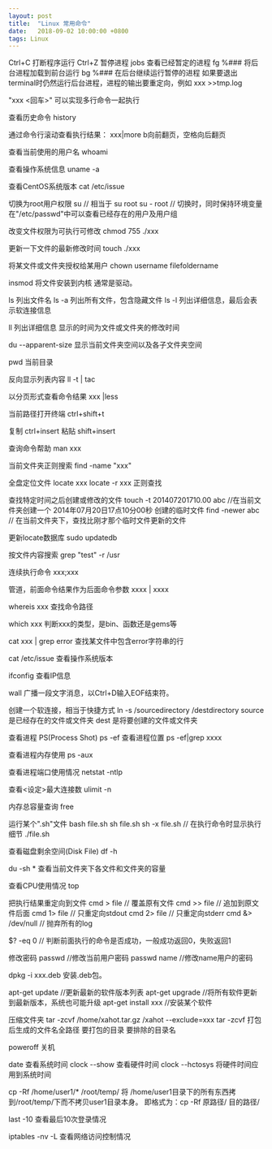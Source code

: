```yaml
---
layout: post
title:  "Linux 常用命令"
date:   2018-09-02 10:00:00 +0800
tags: Linux
---
```


Ctrl+C 打断程序运行
Ctrl+Z 暂停进程
jobs 查看已经暂定的进程
fg %### 将后台进程加载到前台运行
bg %### 在后台继续运行暂停的进程
如果要退出terminal时仍然运行后台进程，进程的输出要重定向，例如 xxx >>tmp.log

"xxx \<回车>"
可以实现多行命令一起执行

查看历史命令
history

通过命令行滚动查看执行结果：
xxx|more
b向前翻页，空格向后翻页

查看当前使用的用户名
whoami

查看操作系统信息
uname -a

查看CentOS系统版本
cat /etc/issue

切换为root用户权限
su	// 相当于 su root
su - root	// 切换时，同时保持环境变量
在"/etc/passwd"中可以查看已经存在的用户及用户组

改变文件权限为可执行可修改
chmod 755 ./xxx

更新一下文件的最新修改时间
touch ./xxx

将某文件或文件夹授权给某用户
chown username filefoldername

insmod
将文件安装到内核
通常是驱动。

ls 列出文件名
ls -a 列出所有文件，包含隐藏文件
ls -l 列出详细信息，最后会表示软连接信息

ll
列出详细信息
显示的时间为文件或文件夹的修改时间

du --apparent-size
显示当前文件夹空间以及各子文件夹空间

pwd
当前目录

反向显示列表内容
ll -t | tac

以分页形式查看命令结果
xxx |less

当前路径打开终端
ctrl+shift+t

复制 ctrl+insert
粘贴 shift+insert

查询命令帮助
man xxx

当前文件夹正则搜索
find -name "xxx"

全盘定位文件
locate xxx
locate -r xxx 正则查找

查找特定时间之后创建或修改的文件
touch -t 201407201710.00 abc    //在当前文件夹创建一个 2014年07月20日17点10分00秒 创建的临时文件
find -newer abc    // 在当前文件夹下，查找比刚才那个临时文件更新的文件

更新locate数据库
sudo updatedb

按文件内容搜索
grep "test" -r /usr

连续执行命令
xxx;xxx

管道，前面命令结果作为后面命令参数
xxxx | xxxx

whereis xxx
查找命令路径

which xxx
判断xxx的类型，是bin、函数还是gems等

cat xxx | grep error
查找某文件中包含error字符串的行

cat /etc/issue
查看操作系统版本

ifconfig
查看IP信息

wall
广播一段文字消息，以Ctrl+D输入EOF结束符。

创建一个软连接，相当于快捷方式
ln   -s   /sourcedirectory   /destdirectory
source 是已经存在的文件或文件夹
dest 是将要创建的文件或文件夹

查看进程 PS(Process Shot)
ps -ef
查看进程位置
ps -ef|grep xxxx

查看进程内存使用
ps -aux

查看进程端口使用情况
netstat -ntlp

查看<设定>最大连接数
ulimit -n <newValue>

内存总容量查询
free

运行某个".sh"文件
bash file.sh
sh file.sh
sh -x file.sh   // 在执行命令时显示执行细节
./file.sh

查看磁盘剩余空间(Disk File)
df -h

du -sh *
查看当前文件夹下各文件和文件夹的容量

查看CPU使用情况
top

把执行结果重定向到文件
cmd > file    // 覆盖原有文件
cmd >> file    // 追加到原文件后面
cmd 1> file   // 只重定向stdout
cmd 2> file   // 只重定向stderr
cmd &> /dev/null    // 抛弃所有的log

$? -eq 0    // 判断前面执行的命令是否成功，一般成功返回0，失败返回1

修改密码
passwd    //修改当前用户密码
passwd name    //修改name用户的密码

dpkg -i xxx.deb
安装.deb包。

apt-get update    //更新最新的软件版本列表
apt-get upgrade    //将所有软件更新到最新版本，系统也可能升级
apt-get install xxx    //安装某个软件

压缩文件夹
tar -zcvf /home/xahot.tar.gz /xahot --exclude=xxx
tar -zcvf 打包后生成的文件名全路径 要打包的目录 要排除的目录名

poweroff  关机

date 查看系统时间
clock --show 查看硬件时间
clock --hctosys 将硬件时间应用到系统时间

cp -Rf /home/user1/* /root/temp/
将 /home/user1目录下的所有东西拷到/root/temp/下而不拷贝user1目录本身。
即格式为：cp -Rf 原路径/ 目的路径/

last -10
查看最后10次登录情况

iptables -nv -L
查看网络访问控制情况
